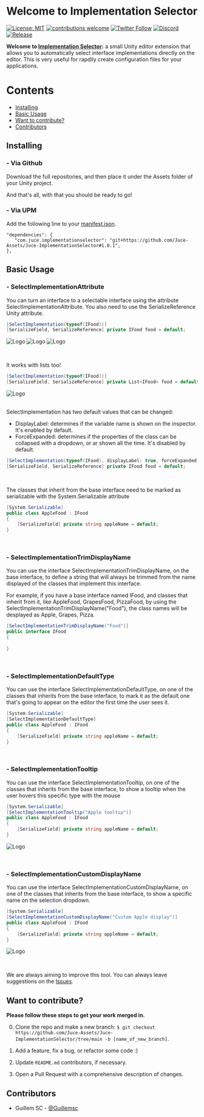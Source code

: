 # Welcome to Implementation Selector

[![License: MIT](https://img.shields.io/badge/License-MIT-yellow.svg)](https://opensource.org/licenses/MIT)
[![contributions welcome](https://img.shields.io/badge/contributions-welcome-brightgreen.svg?style=flat)](https://github.com/Juce-Assets/Juce-ImplementationSelector/issues)
[![Twitter Follow](https://img.shields.io/badge/twitter-%406uillem-blue.svg?style=flat&label=Follow)](https://twitter.com/6uillem)
[![Discord](https://img.shields.io/discord/768962092296044614.svg)](https://discord.gg/dbG7zKA)
[![Release](https://img.shields.io/github/release/Juce-Assets/Juce-ImplementationSelector.svg)](https://github.com/Juce-Assets/Juce-ImplementationSelector/releases/latest)

**Welcome to [Implementation Selector](https://github.com/Juce-Assets/Juce-ImplementationSelector):** a small Unity editor extension that allows you to automatically select interface implementations directly on the editor. This is very useful for rapdily create configuration files for your applications.

# Contents

- [Installing](https://github.com/Juce-Assets/Juce-ImplementationSelector#installing)
- [Basic Usage](https://github.com/Juce-Assets/Juce-ImplementationSelector#basic-usage)
- [Want to contribute?](https://github.com/Juce-Assets/Juce-ImplementationSelector#want-to-contribute)
- [Contributors](https://github.com/Juce-Assets/Juce-ImplementationSelector#contributors)

## Installing
### - Via Github
Download the full repositories, and then place it under the Assets folder of your Unity project.

And that's all, with that you should be ready to go!

### - Via UPM
Add the following line to your [manifest.json](https://docs.unity3d.com/Manual/upm-manifestPrj.html).
```
"dependencies": {
   "com.juce.implementationselector": "git+https://github.com/Juce-Assets/Juce-ImplementationSelector#1.0.1",
},
```

## Basic Usage
### - SelectImplementationAttribute
You can turn an interface to a selectable interface using the attribute SelectImplementationAttribute.
You also need to use the SerializeReference Unity attribute.
```csharp
[SelectImplementation(typeof(IFood))]
[SerializeField, SerializeReference] private IFood food = default;
```

<img title="" src="https://github.com/Juce-Assets/Juce-ImplementationSelector/blob/main/Misc/HowTo1.png" alt="Logo" data-align="inline">

<img title="" src="https://github.com/Juce-Assets/Juce-ImplementationSelector/blob/main/Misc/HowTo4.png" alt="Logo" data-align="inline">

<img title="" src="https://github.com/Juce-Assets/Juce-ImplementationSelector/blob/main/Misc/HowTo5.png" alt="Logo" data-align="inline">

&nbsp; 

It works with lists too!
```csharp
[SelectImplementation(typeof(IFood))]
[SerializeField, SerializeReference] private List<IFood> food = default;
```
<img title="" src="https://github.com/Juce-Assets/Juce-ImplementationSelector/blob/main/Misc/HowTo6.png" alt="Logo" data-align="inline">

&nbsp;  
SelectImplementation has two default values that can be changed: 
- DisplayLabel: determines if the variable name is shown on the inspector. It's enabled by default.
- ForceExpanded: determines if the properties of the class can be collapsed with a dropdown, or ar shown all the time. It's disabled by default.
```csharp
[SelectImplementation(typeof(IFood), displayLabel: true, forceExpanded: false)]
[SerializeField, SerializeReference] private IFood food = default;
```

&nbsp;  

The classes that inherit from the base interface need to be marked as serializable with the System.Serializable attribute
```csharp
[System.Serializable]
public class AppleFood : IFood
{
    [SerializeField] private string appleName = default;
}
```

&nbsp; 

### - SelectImplementationTrimDisplayName
You can use the interface SelectImplementationTrimDisplayName, on the base interface, to define a string that will always be trimmed from the name displayed of the classes that implement this interface.

For example, if you have a base interface named IFood, and classes that inherit from it, like AppleFood, GrapesFood, PizzaFood, by using the SelectImplementationTrimDisplayName("Food"), the class names will be desplayed as Apple, Grapes, Pizza.
```csharp
[SelectImplementationTrimDisplayName("Food")]
public interface IFood
{
   
}
```

&nbsp; 

### - SelectImplementationDefaultType
You can use the interface SelectImplementationDefaultType, on one of the classes that inherits from the base interface, to mark it as the default one that's going to appear on the editor the first time the user sees it.
```csharp
[System.Serializable]
[SelectImplementationDefaultType]
public class AppleFood : IFood
{
    [SerializeField] private string appleName = default;
}
```

&nbsp; 

### - SelectImplementationTooltip
You can use the interface SelectImplementationTooltip, on one of the classes that inherits from the base interface, to show a tooltip when the user hovers this specific type with the mouse
```csharp
[System.Serializable]
[SelectImplementationTooltip("Apple tooltip")]
public class AppleFood : IFood
{
    [SerializeField] private string appleName = default;
}
```
<img title="" src="https://github.com/Juce-Assets/Juce-ImplementationSelector/blob/main/Misc/HowTo2.png" alt="Logo" data-align="inline">

&nbsp; 

### - SelectImplementationCustomDisplayName
You can use the interface SelectImplementationCustomDisplayName, on one of the classes that inherits from the base interface, to show a specific name on the selection dropdown.
```csharp
[System.Serializable]
[SelectImplementationCustomDisplayName("Custom Apple display")]
public class AppleFood : IFood
{
    [SerializeField] private string appleName = default;
}
```
<img title="" src="https://github.com/Juce-Assets/Juce-ImplementationSelector/blob/main/Misc/HowTo3.png" alt="Logo" data-align="inline">

&nbsp; 

We are always aiming to improve this tool. You can always leave suggestions on the [Issues](https://github.com/Juce-Assets/Juce-ImplementationSelector/issues).

## Want to contribute?

**Please follow these steps to get your work merged in.**

0. Clone the repo and make a new branch: `$ git checkout https://github.com/Juce-Assets/Juce-ImplementationSelector/tree/main -b [name_of_new_branch]`.

1. Add a feature, fix a bug, or refactor some code :)

2. Update `README.md` contributors, if necessary.

3. Open a Pull Request with a comprehensive description of changes.

### 

## Contributors

- Guillem SC - [@Guillemsc](https://github.com/Guillemsc)

